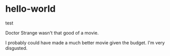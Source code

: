 # hello-world
test

Doctor Strange wasn't that good of a movie.

I probably could have made a much better movie given the budget.
I'm very disgusted.
